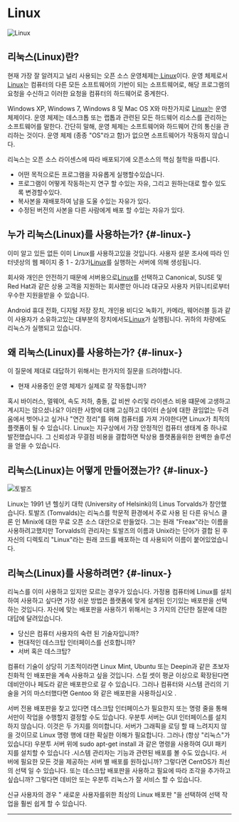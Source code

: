 # Linux

![Linux](http://cfile8.uf.tistory.com/image/25040341580497B733A368)

## 리눅스\(Linux\)란?

현재 가장 잘 알려지고 널리 사용되는 오픈 소스 운영체제는[ Linux](https://www.linux.org/)이다. 운영 체제로서 [Linux](https://www.linux.org/)는 컴퓨터의 다른 모든 소프트웨어의 기반이 되는 소프트웨어로, 해당 프로그램의 요청을 수신하고 이러한 요청을 컴퓨터의 하드웨어로 중계한다.

Windows XP, Windows 7, Windows 8 및 Mac OS X와 ​​마찬가지로 [Linux](https://www.linux.org/)는 운영 체제이다. 운영 체제는 데스크톱 또는 랩톱과 관련된 모든 하드웨어 리소스를 관리하는 소프트웨어를 말한다. 간단히 말해, 운영 체제는 소프트웨어와 하드웨어 간의 통신을 관리하는 것이다. 운영 체제 \(종종 "OS"라고 함\)가 없으면 소프트웨어가 작동하지 않습니다.

리눅스는 오픈 소스 라이센스에 따라 배포되기에 오픈소스의 핵심 철학을 따릅니다.

* 어떤 목적으로든 프로그램을 자유롭게 실행할수있습니다.
* 프로그램이 어떻게 작동하는지 연구 할 수있는 자유, 그리고 원하는대로 할수 있도록 변경할수있다.
* 복사본을 재배포하여 남을 도울 수있는 자유가 있다.
* 수정된 버전의 사본을 다른 사람에게 배포 할 수있는 자유가 있다.

## 누가 리눅스\(Linux\)를 사용하는가? {#-linux-}

이미 알고 있든 없든 이미 Linux를 사용하고있을 것입니다. 사용자 설문 조사에 따라 인터넷상의 웹 페이지 중 1 - 2/3가[Linux](https://www.linux.org/)를 실행하는 서버에 의해 생성됩니다.

회사와 개인은 안전하기 때문에 서버용으로[Linux](https://www.linux.org/)를 선택하고 Canonical, SUSE 및 Red Hat과 같은 상용 고객을 지원하는 회사뿐만 아니라 대규모 사용자 커뮤니티로부터 우수한 지원을받을 수 있습니다.

Android 휴대 전화, 디지털 저장 장치, 개인용 비디오 녹화기, 카메라, 웨어러블 등과 같이 사용자가 소유하고있는 대부분의 장치에서도[Linux](https://www.linux.org/)가 실행됩니다. 귀하의 차량에도 리눅스가 실행되고 있습니다.

## 왜 리눅스\(Linux\)를 사용하는가? {#-linux-}

이 질문에 제대로 대답하기 위해서는 한가지의 질문을 드려야합니다.

* 현재 사용중인 운영 체제가 실제로 잘 작동합니까?

혹시 바이러스, 멀웨어, 속도 저하, 충돌, 값 비싼 수리및 라이센스 비용 떄문에 고생하고 계시지는 않으셨나요? 이러한 사항에 대해 고심하고 데이터 손실에 대한 끊임없는 두려움에서 벗어나고 싶거나 "연간 정리"를 위해 컴퓨터를 가져 가야한다면 Linux가 최적의 플랫폼이 될 수 있습니다. Linux는 지구상에서 가장 안정적인 컴퓨터 생태계 중 하나로 발전했습니다. 그 신뢰성과 무결점 비용을 결합하면 탁상용 플랫폼을위한 완벽한 솔루션을 얻을 수 있습니다.

## 리눅스\(Linux\)는 어떻게 만들어졌는가? {#-linux-}

![](http://cfile3.uf.tistory.com/image/2158293455F670971705DD "토발즈")

Linux는 1991 년 헬싱키 대학 \(University of Helsinki\)의 Linus Torvalds가 창안했습니다. 토발즈 \(Tomvalds\)는 리눅스를 학문적 환경에서 주로 사용 된 다른 유닉스 클론 인 Minix에 대한 무료 오픈 소스 대안으로 만들었다. 그는 원래 "Freax"라는 이름을 사용하려고했지만 Torvalds의 관리자는 토발즈의 이름과 Unix라는 단어가 결합 된 후 자신의 디렉토리 "Linux"라는 원래 코드를 배포하는 데 사용되어 이름이 붙어있었습니다.

## 리눅스\(Linux\)를 사용하려면? {#-linux-}

리눅스를 이미 사용하고 있지만 모르는 경우가 있습니다. 가정용 컴퓨터에 Linux를 설치하여 사용하고 싶다면 가장 쉬운 방법은 플랫폼에 맞게 설계된 인기있는 배포판을 선택하는 것입니다. 자신에 맞는 배포판을 사용하기 위해서는 3 가지의 간단한 질문에 대한 대답에 달려있습니다.

* 당신은 컴퓨터 사용자의 숙련 된 기술자입니까?
* 현대적인 데스크탑 인터페이스를 선호합니까?
* 서버 혹은 데스크탑?

컴퓨터 기술이 상당히 기초적이라면 Linux Mint, Ubuntu 또는 Deepin과 같은 초보자 친화적 인 배포판을 계속 사용하고 싶을 것입니다. 스킬 셋이 평균 이상으로 확장된다면 데비안이나 페도라 같은 배포판으로 갈 수 있습니다. 그러나 컴퓨터와 시스템 관리의 기술을 거의 마스터했다면 Gentoo 와 같은 배포판을 사용하십시오 .

서버 전용 배포판을 찾고 있다면 데스크탑 인터페이스가 필요한지 또는 명령 줄을 통해서만이 작업을 수행할지 결정할 수도 있습니다. 우분투 서버는 GUI 인터페이스를 설치하지 않습니다. 이것은 두 가지를 의미합니다. 서버가 그래픽을 로딩 할 때 느려지지 않을 것이므로 Linux 명령 행에 대한 확실한 이해가 필요합니다. 그러나 \(항상 "리눅스"가 있습니다\) 우분투 서버 위에 sudo apt-get install 과 같은 명령을 사용하여 GUI 패키지를 설치할 수 있습니다 .시스템 관리자는 기능과 관련된 배포를 볼 수도 있습니다. 서버에 필요한 모든 것을 제공하는 서버 별 배포를 원하십니까? 그렇다면 CentOS가 최선의 선택 일 수 있습니다. 또는 데스크탑 배포판을 사용하고 필요에 따라 조각을 추가하고 싶습니까? 그렇다면 데비안 또는 우분투 리눅스가 잘 서비스 할 수 있습니다.

신규 사용자의 경우 " 새로운 사용자를위한 최상의 Linux 배포판 "을 선택하여 선택 작업을 훨씬 쉽게 할 수 있습니다.

---




